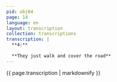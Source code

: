 ```yaml
---
pid: obj04
page: 14
language: en
layout: transcription
collection: transcriptions
transcription: |
  **4:**
  
  **They just walk and cover the road**
---
```


{{ page.transcription | markdownify }}
